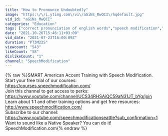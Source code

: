 ```yaml
---
title: "How to Pronounce Undoubtedly"
image: "https:\/\/i.ytimg.com\/vi\/aGiNs_MwQCI\/hqdefault.jpg"
vid_id: "aGiNs_MwQCI"
categories: "Education"
tags: ["correct pronunciation of english words","speech modification","learning american accent"]
date: "2021-10-26T15:46:11+03:00"
vid_date: "2021-07-23T16:00:09Z"
duration: "PT3M22S"
viewcount: "543"
likeCount: "58"
dislikeCount: "1"
channel: "SpeechModification"
---
```

{% raw %}SMART American Accent Training with Speech Modification.<br />Start your free trial of our courses: <a rel="nofollow" target="blank" href="https://courses.speechmodification.com/">https://courses.speechmodification.com/</a><br />Join this channel to get access to perks:<br /><a rel="nofollow" target="blank" href="https://www.youtube.com/channel/UCS34RHSAiQC59aN31JT_bYg/join">https://www.youtube.com/channel/UCS34RHSAiQC59aN31JT_bYg/join</a><br />Learn about 1:1 and other training options and get free resources: <a rel="nofollow" target="blank" href="http://www.speechmodification.com/">http://www.speechmodification.com/</a><br />Subscribe to our channel:   <a rel="nofollow" target="blank" href="https://www.youtube.com/speechmodificationseattle?sub_confirmation=1">https://www.youtube.com/speechmodificationseattle?sub_confirmation=1</a> <br />Want to sound like a Native Speaker?  You can do it!  SpeechModification.com{% endraw %}
